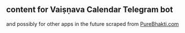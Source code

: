 ## content for Vaiṣṇava Calendar Telegram bot
and possibly for other apps in the future
scraped from [PureBhakti.com](https://www.purebhakti.com/resources/vaisnava-calendar)